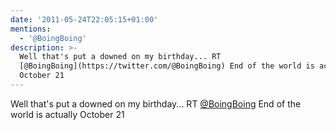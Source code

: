 ```yaml
---
date: '2011-05-24T22:05:15+01:00'
mentions:
  - '@BoingBoing'
description: >-
  Well that's put a downed on my birthday... RT
  [@BoingBoing](https://twitter.com/@BoingBoing) End of the world is actually
  October 21
---
```

Well that's put a downed on my birthday... RT [@BoingBoing](https://twitter.com/@BoingBoing) End of the world is actually October 21 
